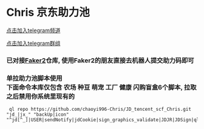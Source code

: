 # Chris 京东助力池

[点击加入telegram频道](https://t.me/ChriszzZLC) 

[点击加入telegram群组](https://t.me/ChriszZlc)

### 已对接[Faker2](https://github.com/shufflewzc/faker2/)仓库, 使用Faker2的朋友直接去机器人提交助力码即可
  
  
  
### 单拉助力池脚本使用<br>下面命令本库仅包含 农场 种豆 萌宠 工厂 健康 闪购盲盒6个脚本, 拉取之后禁用你系统里现有的

```
 ql repo https://github.com/chaoyi996-Chris/JD_tencent_scf_Chris.git "jd_|jx_" "backUp|icon" "^jd[^_]|USER|sendNotify|jdCookie|sign_graphics_validate|JDJR|JDSign|ql"
```



